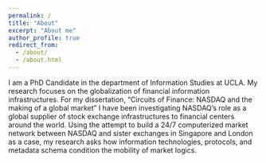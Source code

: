 ```yaml
---
permalink: /
title: "About"
excerpt: "About me"
author_profile: true
redirect_from: 
  - /about/
  - /about.html
---
```


I am a PhD Candidate in the department of Information Studies at UCLA. My research focuses on the globalization of financial information infrastructures. For my dissertation, “Circuits of Finance: NASDAQ and the making of a global market” I have been investigating NASDAQ’s role as a global supplier of stock exchange infrastructures to financial centers around the world. Using the attempt to build a 24/7 computerized market network between NASDAQ and sister exchanges in Singapore and London as a case, my research asks how information technologies, protocols, and metadata schema condition the mobility of market logics.
